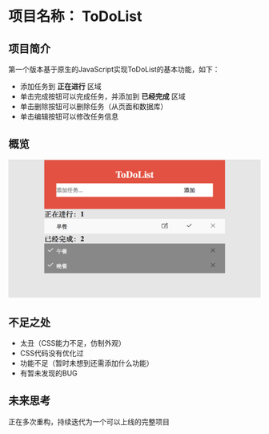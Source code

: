 # 项目名称： ToDoList
## 项目简介
第一个版本基于原生的JavaScript实现ToDoList的基本功能，如下：
- 添加任务到 **正在进行** 区域
- 单击完成按钮可以完成任务，并添加到 **已经完成** 区域
- 单击删除按钮可以删除任务（从页面和数据库）
- 单击编辑按钮可以修改任务信息

## 概览
![overview](https://raw.githubusercontent.com/XuJiazhen/todolist/master/src/images/overview.png)
## 不足之处

- 太丑（CSS能力不足，仿制外观）
- CSS代码没有优化过
- 功能不足（暂时未想到还需添加什么功能）
- 有暂未发现的BUG

## 未来思考
正在多次重构，持续迭代为一个可以上线的完整项目
